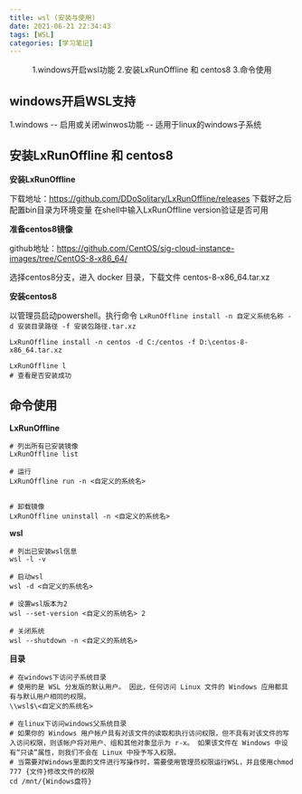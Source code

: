 ```yaml
---
title: wsl (安装与使用)
date: 2021-06-21 22:34:43
tags: [WSL]
categories: [学习笔记]
---
```


<center>
1.windows开启wsl功能
2.安装LxRunOffline 和 centos8
3.命令使用
</center>
<!--more-->

## windows开启WSL支持

1.windows -- 启用或关闭winwos功能 -- 适用于linux的windows子系统 

## 安装LxRunOffline 和 centos8

**安装LxRunOffline**

下载地址：https://github.com/DDoSolitary/LxRunOffline/releases
下载好之后配置bin目录为环境变量
在shell中输入LxRunOffline version验证是否可用

**准备centos8镜像**

github地址：https://github.com/CentOS/sig-cloud-instance-images/tree/CentOS-8-x86_64/

选择centos8分支，进入 docker 目录，下载文件 centos-8-x86_64.tar.xz


**安装centos8**

以管理员启动powershell。执行命令 `LxRunOffline install -n 自定义系统名称 -d 安装目录路径 -f 安装包路径.tar.xz`

```
LxRunOffline install -n centos -d C:/centos -f D:\centos-8-x86_64.tar.xz

LxRunOffline l 
# 查看是否安装成功
```


## 命令使用

**LxRunOffline**

```
# 列出所有已安装镜像
LxRunOffline list

# 运行
LxRunOffline run -n <自定义的系统名>


# 卸载镜像
LxRunOffline uninstall -n <自定义的系统名>
```


**wsl**

```
# 列出已安装wsl信息
wsl -l -v

# 启动wsl
wsl -d <自定义的系统名>

# 设置wsl版本为2
wsl --set-version <自定义的系统名> 2

# 关闭系统
wsl --shutdown -n <自定义的系统名>
```

**目录**

```
# 在windows下访问子系统目录
# 使用的是 WSL 分发版的默认用户。 因此，任何访问 Linux 文件的 Windows 应用都具有与默认用户相同的权限。
\\wsl$\<自定义的系统名>

# 在linux下访问windows父系统目录
# 如果你的 Windows 用户帐户具有对该文件的读取和执行访问权限，但不具有对该文件的写入访问权限，则该帐户将对用户、组和其他对象显示为 r-x。 如果该文件在 Windows 中设有“只读”属性，则我们不会在 Linux 中授予写入权限。
# 当需要对Windows里面的文件进行写操作时，需要使用管理员权限运行WSL，并且使用chmod 777 {文件}修改文件的权限
cd /mnt/{Windows盘符}
```